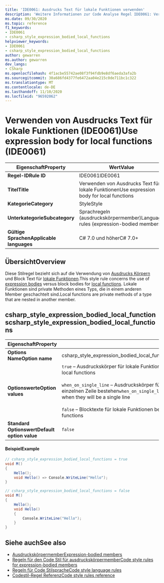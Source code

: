 ```yaml
---
title: 'IDE0061: Ausdrucks Text für lokale Funktionen verwenden'
description: 'Weitere Informationen zur Code Analyse Regel IDE0061: Verwenden von Ausdrucks Text für lokale Funktionen'
ms.date: 09/30/2020
ms.topic: reference
f1_keywords:
- IDE0061
- csharp_style_expression_bodied_local_functions
helpviewer_keywords:
- IDE0061
- csharp_style_expression_bodied_local_functions
author: gewarren
ms.author: gewarren
dev_langs:
- CSharp
ms.openlocfilehash: 4f1acbe55742ae08f3f94fdb9e8df6aeda3afa2b
ms.sourcegitcommit: 30a686fd4377fe6472aa04e215c0de711bc1c322
ms.translationtype: MT
ms.contentlocale: de-DE
ms.lasthandoff: 11/10/2020
ms.locfileid: "96592062"
---
```

# <a name="use-expression-body-for-local-functions-ide0061"></a><span data-ttu-id="1c212-103">Verwenden von Ausdrucks Text für lokale Funktionen (IDE0061)</span><span class="sxs-lookup"><span data-stu-id="1c212-103">Use expression body for local functions (IDE0061)</span></span>

|<span data-ttu-id="1c212-104">Eigenschaft</span><span class="sxs-lookup"><span data-stu-id="1c212-104">Property</span></span>|<span data-ttu-id="1c212-105">Wert</span><span class="sxs-lookup"><span data-stu-id="1c212-105">Value</span></span>|
|-|-|
| <span data-ttu-id="1c212-106">**Regel-ID**</span><span class="sxs-lookup"><span data-stu-id="1c212-106">**Rule ID**</span></span> | <span data-ttu-id="1c212-107">IDE0061</span><span class="sxs-lookup"><span data-stu-id="1c212-107">IDE0061</span></span> |
| <span data-ttu-id="1c212-108">**Titel**</span><span class="sxs-lookup"><span data-stu-id="1c212-108">**Title**</span></span> | <span data-ttu-id="1c212-109">Verwenden von Ausdrucks Text für lokale Funktionen</span><span class="sxs-lookup"><span data-stu-id="1c212-109">Use expression body for local functions</span></span> |
| <span data-ttu-id="1c212-110">**Kategorie**</span><span class="sxs-lookup"><span data-stu-id="1c212-110">**Category**</span></span> | <span data-ttu-id="1c212-111">Style</span><span class="sxs-lookup"><span data-stu-id="1c212-111">Style</span></span> |
| <span data-ttu-id="1c212-112">**Unterkategorie**</span><span class="sxs-lookup"><span data-stu-id="1c212-112">**Subcategory**</span></span> | <span data-ttu-id="1c212-113">Sprachregeln (ausdruckskörpermember)</span><span class="sxs-lookup"><span data-stu-id="1c212-113">Language rules (expression-bodied members)</span></span> |
| <span data-ttu-id="1c212-114">**Gültige Sprachen**</span><span class="sxs-lookup"><span data-stu-id="1c212-114">**Applicable languages**</span></span> | <span data-ttu-id="1c212-115">C# 7.0 und höher</span><span class="sxs-lookup"><span data-stu-id="1c212-115">C# 7.0+</span></span> |

## <a name="overview"></a><span data-ttu-id="1c212-116">Übersicht</span><span class="sxs-lookup"><span data-stu-id="1c212-116">Overview</span></span>

<span data-ttu-id="1c212-117">Diese Stilregel bezieht sich auf die Verwendung von [Ausdrucks Körpern](../../../csharp/programming-guide/statements-expressions-operators/expression-bodied-members.md) und Block Text für [lokale Funktionen](../../../csharp/programming-guide/classes-and-structs/local-functions.md).</span><span class="sxs-lookup"><span data-stu-id="1c212-117">This style rule concerns the use of [expression bodies](../../../csharp/programming-guide/statements-expressions-operators/expression-bodied-members.md) versus block bodies for [local functions](../../../csharp/programming-guide/classes-and-structs/local-functions.md).</span></span> <span data-ttu-id="1c212-118">Lokale Funktionen sind private Methoden eines Typs, die in einem anderen Member geschachtelt sind.</span><span class="sxs-lookup"><span data-stu-id="1c212-118">Local functions are private methods of a type that are nested in another member.</span></span>

## <a name="csharp_style_expression_bodied_local_functions"></a><span data-ttu-id="1c212-119">csharp_style_expression_bodied_local_functions</span><span class="sxs-lookup"><span data-stu-id="1c212-119">csharp_style_expression_bodied_local_functions</span></span>

|<span data-ttu-id="1c212-120">Eigenschaft</span><span class="sxs-lookup"><span data-stu-id="1c212-120">Property</span></span>|<span data-ttu-id="1c212-121">Wert</span><span class="sxs-lookup"><span data-stu-id="1c212-121">Value</span></span>|
|-|-|
| <span data-ttu-id="1c212-122">**Options Name**</span><span class="sxs-lookup"><span data-stu-id="1c212-122">**Option name**</span></span> | <span data-ttu-id="1c212-123">csharp_style_expression_bodied_local_functions</span><span class="sxs-lookup"><span data-stu-id="1c212-123">csharp_style_expression_bodied_local_functions</span></span>
| <span data-ttu-id="1c212-124">**Optionswerte**</span><span class="sxs-lookup"><span data-stu-id="1c212-124">**Option values**</span></span> | <span data-ttu-id="1c212-125">`true` – Ausdruckskörper für lokale Funktionen bevorzugen</span><span class="sxs-lookup"><span data-stu-id="1c212-125">`true` - Prefer expression bodies for local functions</span></span><br /><br /><span data-ttu-id="1c212-126">`when_on_single_line` – Ausdruckskörper für lokale Funktionen bevorzugen, wenn diese aus einer einzelnen Zeile bestehen</span><span class="sxs-lookup"><span data-stu-id="1c212-126">`when_on_single_line` - Prefer expression bodies for local functions when they will be a single line</span></span><br /><br /><span data-ttu-id="1c212-127">`false` – Blocktexte für lokale Funktionen bevorzugen</span><span class="sxs-lookup"><span data-stu-id="1c212-127">`false` - Prefer block bodies for local functions</span></span> |
| <span data-ttu-id="1c212-128">**Standard Optionswert**</span><span class="sxs-lookup"><span data-stu-id="1c212-128">**Default option value**</span></span> | `false` |

#### <a name="example"></a><span data-ttu-id="1c212-129">Beispiel</span><span class="sxs-lookup"><span data-stu-id="1c212-129">Example</span></span>

```csharp
// csharp_style_expression_bodied_local_functions = true
void M()
{
    Hello();
    void Hello() => Console.WriteLine("Hello");
}

// csharp_style_expression_bodied_local_functions = false
void M()
{
    Hello();
    void Hello()
    {
        Console.WriteLine("Hello");
    }
}
```

## <a name="see-also"></a><span data-ttu-id="1c212-130">Siehe auch</span><span class="sxs-lookup"><span data-stu-id="1c212-130">See also</span></span>

- [<span data-ttu-id="1c212-131">Ausdruckskörpermember</span><span class="sxs-lookup"><span data-stu-id="1c212-131">Expression-bodied members</span></span>](../../../csharp/programming-guide/statements-expressions-operators/expression-bodied-members.md)
- [<span data-ttu-id="1c212-132">Regeln für den Code Stil für ausdruckskörpermember</span><span class="sxs-lookup"><span data-stu-id="1c212-132">Code style rules for expression-bodied members</span></span>](expression-bodied-members.md)
- [<span data-ttu-id="1c212-133">Regeln für Code Stilsprache</span><span class="sxs-lookup"><span data-stu-id="1c212-133">Code style language rules</span></span>](language-rules.md)
- [<span data-ttu-id="1c212-134">Codestil-Regel Referenz</span><span class="sxs-lookup"><span data-stu-id="1c212-134">Code style rules reference</span></span>](index.md)
